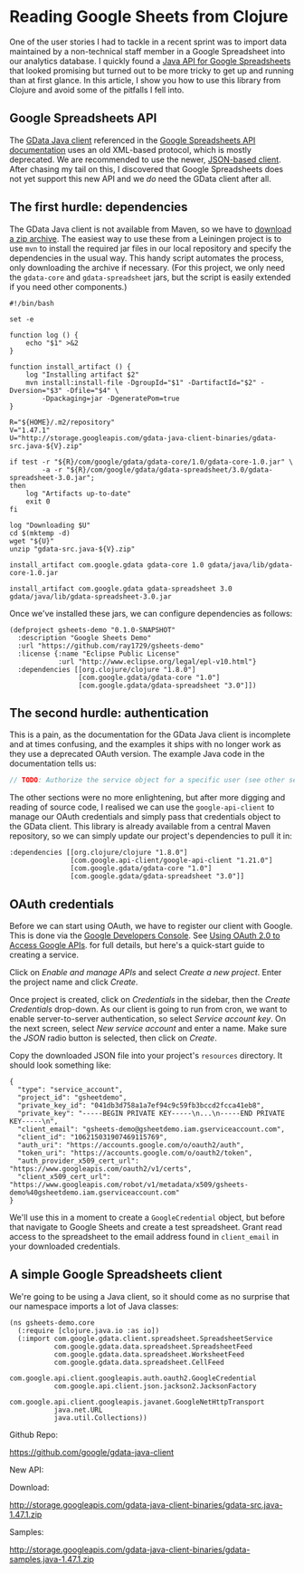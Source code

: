 # Reading Google Sheets from Clojure

One of the user stories I had to tackle in a recent sprint was to
import data maintained by a non-technical staff member in a Google
Spreadsheet into our analytics database. I quickly found a
[Java API for Google Spreadsheets](https://developers.google.com/google-apps/spreadsheets/)
that looked promising but turned out to be more tricky to get up and
running than at first glance. In this article, I show you how to use
this library from Clojure and avoid some of the pitfalls I fell into.

## Google Spreadsheets API

The [GData Java client](https://github.com/google/gdata-java-client)
referenced in the
[Google Spreadsheets API documentation](https://developers.google.com/google-apps/spreadsheets/)
uses an old XML-based protocol, which is mostly deprecated. We are
recommended to use the newer,
[JSON-based client](https://github.com/google/google-api-java-client).
After chasing my tail on this, I discovered that Google Spreadsheets
does not yet support this new API and we *do* need the GData client
after all.

## The first hurdle: dependencies

The GData Java client is not available from Maven, so we have to
[download a zip archive](http://storage.googleapis.com/gdata-java-client-binaries/gdata-src.java-1.47.1.zip).
The easiest way to use these from a Leiningen project is to use `mvn`
to install the required jar files in our local repository and specify
the dependencies in the usual way. This handy script automates the
process, only downloading the archive if necessary. (For this project,
we only need the `gdata-core` and `gdata-spreadsheet` jars, but the
script is easily extended if you need other components.)

    #!/bin/bash

    set -e

    function log () {
        echo "$1" >&2
    }

    function install_artifact () {
        log "Installing artifact $2"
        mvn install:install-file -DgroupId="$1" -DartifactId="$2" -Dversion="$3" -Dfile="$4" \
            -Dpackaging=jar -DgeneratePom=true
    }

    R="${HOME}/.m2/repository"
    V="1.47.1"
    U="http://storage.googleapis.com/gdata-java-client-binaries/gdata-src.java-${V}.zip"

    if test -r "${R}/com/google/gdata/gdata-core/1.0/gdata-core-1.0.jar" \
            -a -r "${R}/com/google/gdata/gdata-spreadsheet/3.0/gdata-spreadsheet-3.0.jar";
    then
        log "Artifacts up-to-date"
        exit 0
    fi

    log "Downloading $U"
    cd $(mktemp -d)
    wget "${U}"
    unzip "gdata-src.java-${V}.zip"

    install_artifact com.google.gdata gdata-core 1.0 gdata/java/lib/gdata-core-1.0.jar

    install_artifact com.google.gdata gdata-spreadsheet 3.0 gdata/java/lib/gdata-spreadsheet-3.0.jar

Once we've installed these jars, we can configure dependencies as follows:

    (defproject gsheets-demo "0.1.0-SNAPSHOT"
      :description "Google Sheets Demo"
      :url "https://github.com/ray1729/gsheets-demo"
      :license {:name "Eclipse Public License"
                :url "http://www.eclipse.org/legal/epl-v10.html"}
      :dependencies [[org.clojure/clojure "1.8.0"]
                     [com.google.gdata/gdata-core "1.0"]
                     [com.google.gdata/gdata-spreadsheet "3.0"]])

## The second hurdle: authentication

This is a pain, as the documentation for the GData Java client is
incomplete and at times confusing, and the examples it ships with no
longer work as they use a deprecated OAuth version. The example Java
code in the documentation tells us:

``` Java
// TODO: Authorize the service object for a specific user (see other sections)
```

The other sections were no more enlightening, but after more digging
and reading of source code, I realised we can use the
`google-api-client` to manage our OAuth credentials and simply pass
that credentials object to the GData client. This library is already
available from a central Maven repository, so we can simply update our
project's dependencies to pull it in:

    :dependencies [[org.clojure/clojure "1.8.0"]
                   [com.google.api-client/google-api-client "1.21.0"]
                   [com.google.gdata/gdata-core "1.0"]
                   [com.google.gdata/gdata-spreadsheet "3.0"]]

## OAuth credentials

Before we can start using OAuth, we have to register our client with
Google. This is done via the
[Google Developers Console](https://console.developers.google.com/).
See
[Using OAuth 2.0 to Access Google APIs](https://developers.google.com/identity/protocols/OAuth2).
for full details, but here's a quick-start guide to creating a
service.

Click on *Enable and manage APIs* and select *Create a new project*.
Enter the project name and click *Create*.

Once project is created, click on *Credentials* in the sidebar, then
the *Create Credentials* drop-down. As our client is going to run from
cron, we want to enable server-to-server authentication, so select
*Service account key*. On the next screen, select *New service
account* and enter a name. Make sure the *JSON* radio button is
selected, then click on *Create*.

Copy the downloaded JSON file into your project's `resources`
directory. It should look something like:

    {
      "type": "service_account",
      "project_id": "gsheetdemo",
      "private_key_id": "041db3d758a1a7ef94c9c59fb3bccd2fcca41eb8",
      "private_key": "-----BEGIN PRIVATE KEY-----\n...\n-----END PRIVATE KEY-----\n",
      "client_email": "gsheets-demo@gsheetdemo.iam.gserviceaccount.com",
      "client_id": "106215031907469115769",
      "auth_uri": "https://accounts.google.com/o/oauth2/auth",
      "token_uri": "https://accounts.google.com/o/oauth2/token",
      "auth_provider_x509_cert_url": "https://www.googleapis.com/oauth2/v1/certs",
      "client_x509_cert_url": "https://www.googleapis.com/robot/v1/metadata/x509/gsheets-demo%40gsheetdemo.iam.gserviceaccount.com"
    }

We'll use this in a moment to create a `GoogleCredential` object, but
before that navigate to Google Sheets and create a test spreadsheet.
Grant read access to the spreadsheet to the email address found in
`client_email` in your downloaded credentials.

## A simple Google Spreadsheets client

We're going to be using a Java client, so it should come as no
surprise that our namespace imports a lot of Java classes:

    (ns gsheets-demo.core
      (:require [clojure.java.io :as io])
      (:import com.google.gdata.client.spreadsheet.SpreadsheetService
               com.google.gdata.data.spreadsheet.SpreadsheetFeed
               com.google.gdata.data.spreadsheet.WorksheetFeed
               com.google.gdata.data.spreadsheet.CellFeed
               com.google.api.client.googleapis.auth.oauth2.GoogleCredential
               com.google.api.client.json.jackson2.JacksonFactory
               com.google.api.client.googleapis.javanet.GoogleNetHttpTransport
               java.net.URL
               java.util.Collections))




Github Repo:

https://github.com/google/gdata-java-client

New API:



Download:

http://storage.googleapis.com/gdata-java-client-binaries/gdata-src.java-1.47.1.zip

Samples:

http://storage.googleapis.com/gdata-java-client-binaries/gdata-samples.java-1.47.1.zip
